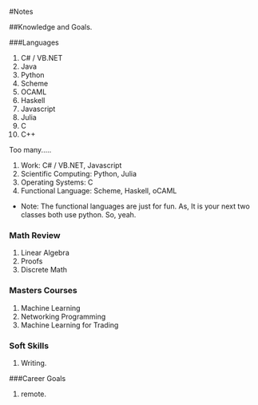 #Notes

##Knowledge and Goals.

###Languages

1. C# / VB.NET
2. Java
3. Python
4. Scheme
5. OCAML
6. Haskell
7. Javascript
8. Julia
9. C
10. C++


Too many.....

1. Work: C# / VB.NET, Javascript
2. Scientific Computing: Python, Julia
3. Operating Systems: C
4. Functional Language: Scheme, Haskell, oCAML

- Note: The functional languages are just for fun. As, It is your next two classes both use python. So, yeah. 



### Math Review

1. Linear Algebra
2. Proofs
3. Discrete Math

### Masters Courses

1. Machine Learning
2. Networking Programming
3. Machine Learning for Trading

### Soft Skills

1. Writing.

###Career Goals

1. remote.
